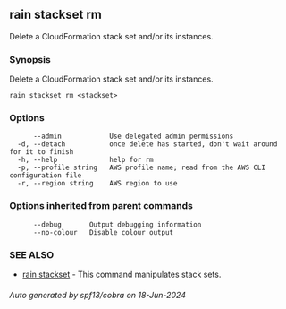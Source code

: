 ## rain stackset rm

Delete a CloudFormation stack set and/or its instances.

### Synopsis

Delete a CloudFormation stack set <stackset> and/or its instances.

```
rain stackset rm <stackset>
```

### Options

```
      --admin            Use delegated admin permissions
  -d, --detach           once delete has started, don't wait around for it to finish
  -h, --help             help for rm
  -p, --profile string   AWS profile name; read from the AWS CLI configuration file
  -r, --region string    AWS region to use
```

### Options inherited from parent commands

```
      --debug       Output debugging information
      --no-colour   Disable colour output
```

### SEE ALSO

* [rain stackset](rain_stackset.md)	 - This command manipulates stack sets.

###### Auto generated by spf13/cobra on 18-Jun-2024
